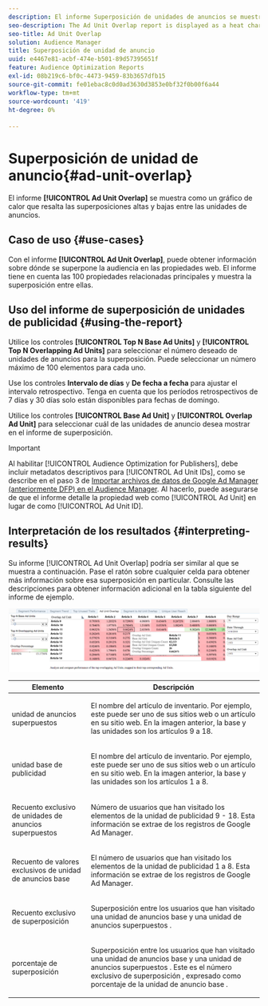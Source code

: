 ```yaml
---
description: El informe Superposición de unidades de anuncios se muestra como un gráfico de calor que resalta las superposiciones altas y bajas entre las unidades de anuncios.
seo-description: The Ad Unit Overlap report is displayed as a heat chart that highlights high and low overlaps between your Ad Units.
seo-title: Ad Unit Overlap
solution: Audience Manager
title: Superposición de unidad de anuncio
uuid: e4467e81-acbf-474e-b501-89d57395651f
feature: Audience Optimization Reports
exl-id: 08b219c6-bf0c-4473-9459-83b3657dfb15
source-git-commit: fe01ebac8c0d0ad3630d3853e0bf32f0b00f6a44
workflow-type: tm+mt
source-wordcount: '419'
ht-degree: 0%

---
```


# Superposición de unidad de anuncio{#ad-unit-overlap}

El informe **[!UICONTROL Ad Unit Overlap]** se muestra como un gráfico de calor que resalta las superposiciones altas y bajas entre las unidades de anuncios.

## Caso de uso {#use-cases}

Con el informe **[!UICONTROL Ad Unit Overlap]**, puede obtener información sobre dónde se superpone la audiencia en las propiedades web. El informe tiene en cuenta las 100 propiedades relacionadas principales y muestra la superposición entre ellas.

## Uso del informe de superposición de unidades de publicidad {#using-the-report}

Utilice los controles **[!UICONTROL Top N Base Ad Units]** y **[!UICONTROL Top N Overlapping Ad Units]** para seleccionar el número deseado de unidades de anuncios para la superposición. Puede seleccionar un número máximo de 100 elementos para cada uno.

Use los controles **Intervalo de días** y **De fecha a fecha** para ajustar el intervalo retrospectivo. Tenga en cuenta que los períodos retrospectivos de 7 días y 30 días solo están disponibles para fechas de domingo.

Utilice los controles **[!UICONTROL Base Ad Unit]** y **[!UICONTROL Overlap Ad Unit]** para seleccionar cuál de las unidades de anuncio desea mostrar en el informe de superposición.

>[!IMPORTANT]
>
>Al habilitar [!UICONTROL Audience Optimization for Publishers], debe incluir metadatos descriptivos para [!UICONTROL Ad Unit IDs], como se describe en el paso 3 de [Importar archivos de datos de Google Ad Manager (anteriormente DFP) en el Audience Manager](../../../reporting/audience-optimization-reports/aor-publishers/import-dfp.md). Al hacerlo, puede asegurarse de que el informe detalle la propiedad web como [!UICONTROL Ad Unit] en lugar de como [!UICONTROL Ad Unit ID].

## Interpretación de los resultados {#interpreting-results}

Su informe [!UICONTROL Ad Unit Overlap] podría ser similar al que se muestra a continuación. Pase el ratón sobre cualquier celda para obtener más información sobre esa superposición en particular. Consulte las descripciones para obtener información adicional en la tabla siguiente del informe de ejemplo.

![](assets/publisher_ad_unit_overlap.png)

<table id="table_22340F45B1B94D3796174CB30A60E212"> 
 <thead> 
  <tr> 
   <th colname="col1" class="entry"> Elemento </th> 
   <th colname="col2" class="entry"> Descripción </th> 
  </tr>
 </thead>
 <tbody> 
  <tr> 
   <td colname="col1"> <p><span class="wintitle"> unidad de anuncios superpuestos</span> </p> </td> 
   <td colname="col2"> <p>El nombre del artículo de inventario. Por ejemplo, este puede ser uno de sus sitios web o un artículo en su sitio web. En la imagen anterior, la base y las unidades son los artículos 9 a 18. </p> </td> 
  </tr> 
  <tr> 
   <td colname="col1"> <p><span class="wintitle"> unidad base de publicidad</span> </p> </td> 
   <td colname="col2"> <p>El nombre del artículo de inventario. Por ejemplo, este puede ser uno de sus sitios web o un artículo en su sitio web. En la imagen anterior, la base y las unidades son los artículos 1 a 8. </p> </td> 
  </tr> 
  <tr> 
   <td colname="col1"> <p><span class="wintitle"> Recuento exclusivo de unidades de anuncios superpuestos</span> </p> </td> 
   <td colname="col2"> <p>Número de usuarios que han visitado los elementos de la unidad de publicidad 9 - 18. Esta información se extrae de los registros de Google Ad Manager. </p> </td> 
  </tr> 
  <tr> 
   <td colname="col1"> <p><span class="wintitle"> Recuento de valores exclusivos de unidad de anuncios base</span> </p> </td> 
   <td colname="col2"> <p>El número de usuarios que han visitado los elementos de la unidad de publicidad 1 a 8. Esta información se extrae de los registros de Google Ad Manager. </p> </td> 
  </tr> 
  <tr> 
   <td colname="col1"> <p><span class="wintitle"> Recuento exclusivo de superposición </span> </p> </td> 
   <td colname="col2"> <p>Superposición entre los usuarios que han visitado una unidad de anuncios base <span class="wintitle"> </span> y una unidad de anuncios superpuestos <span class="wintitle"> </span>. </p> </td> 
  </tr> 
  <tr> 
   <td colname="col1"> <p><span class="wintitle"> porcentaje de superposición </span> </p> </td> 
   <td colname="col2"> <p>Superposición entre los usuarios que han visitado una unidad de anuncios base <span class="wintitle"> </span> y una unidad de anuncios superpuestos <span class="wintitle"> </span>. Este es el número exclusivo de superposición <span class="wintitle"> </span>, expresado como porcentaje de la unidad de anuncio base <span class="wintitle"> </span>. </p> </td> 
  </tr> 
 </tbody> 
</table>
